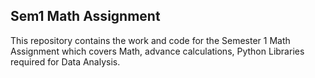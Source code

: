 ## Sem1 Math Assignment
This repository contains the work and code for the Semester 1 Math Assignment which covers Math, advance calculations, Python Libraries required for Data Analysis.
